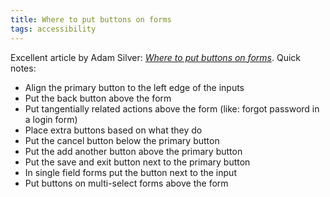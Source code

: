 ```yaml
---
title: Where to put buttons on forms
tags: accessibility
---
```

Excellent article by Adam Silver: [<cite>Where to put buttons on forms</cite>](https://adamsilver.io/blog/where-to-put-buttons-on-forms/). Quick notes:

- Align the primary button to the left edge of the inputs
- Put the back button above the form
- Put tangentially related actions above the form (like: forgot password in a login form)
- Place extra buttons based on what they do
- Put the cancel button below the primary button
- Put the add another button above the primary button
- Put the save and exit button next to the primary button
- In single field forms put the button next to the input
- Put buttons on multi-select forms above the form